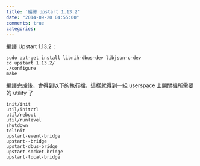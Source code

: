 ```yaml
---
title: '編譯 Upstart 1.13.2'
date: "2014-09-20 04:55:00"
comments: true
categories: 
---
```

編譯 Upstart 1.13.2：
```
sudo apt-get install libnih-dbus-dev libjson-c-dev
cd upstart 1.13.2/
./configure
make
```

編譯完成後，會得到以下的執行檔，這樣就得到一組 userspace 上開關機所需要的 utility 了
```
init/init
util/initctl
util/reboot
util/runlevel
shutdown
telinit
upstart-event-bridge
upstart--bridge
upstart-dbus-bridge
upstart-socket-bridge
upstart-local-bridge
```